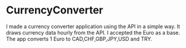 # CurrencyConverter
I made a currency converter application using the API in a simple way. It draws currency data hourly from the API.
I accepted the Euro as a base. The app converts 1 Euro to CAD,CHF,GBP,JPY,USD and TRY.
